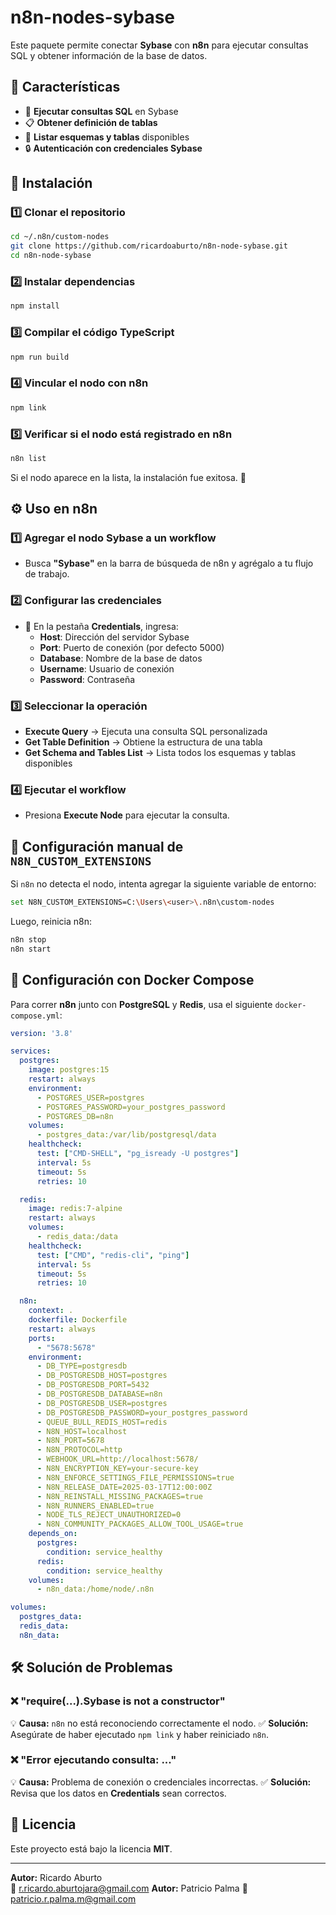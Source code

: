 # n8n-nodes-sybase

Este paquete permite conectar **Sybase** con **n8n** para ejecutar consultas SQL y obtener información de la base de datos. 

## 📌 Características
- 📡 **Ejecutar consultas SQL** en Sybase
- 📋 **Obtener definición de tablas**
- 📂 **Listar esquemas y tablas** disponibles
- 🔒 **Autenticación con credenciales Sybase**

## 🚀 Instalación

### 1️⃣ Clonar el repositorio
```bash
cd ~/.n8n/custom-nodes
git clone https://github.com/ricardoaburto/n8n-node-sybase.git
cd n8n-node-sybase
```

### 2️⃣ Instalar dependencias
```bash
npm install
```

### 3️⃣ Compilar el código TypeScript
```bash
npm run build
```

### 4️⃣ Vincular el nodo con n8n
```bash
npm link
```

### 5️⃣ Verificar si el nodo está registrado en n8n
```bash
n8n list
```
Si el nodo aparece en la lista, la instalación fue exitosa. 🎉

## ⚙️ Uso en n8n
### 1️⃣ Agregar el nodo **Sybase** a un workflow
- Busca **"Sybase"** en la barra de búsqueda de n8n y agrégalo a tu flujo de trabajo.

### 2️⃣ Configurar las credenciales
- 📌 En la pestaña **Credentials**, ingresa:
  - **Host**: Dirección del servidor Sybase
  - **Port**: Puerto de conexión (por defecto 5000)
  - **Database**: Nombre de la base de datos
  - **Username**: Usuario de conexión
  - **Password**: Contraseña

### 3️⃣ Seleccionar la operación
- **Execute Query** → Ejecuta una consulta SQL personalizada
- **Get Table Definition** → Obtiene la estructura de una tabla
- **Get Schema and Tables List** → Lista todos los esquemas y tablas disponibles

### 4️⃣ Ejecutar el workflow
- Presiona **Execute Node** para ejecutar la consulta.

## 📌 Configuración manual de `N8N_CUSTOM_EXTENSIONS`
Si `n8n` no detecta el nodo, intenta agregar la siguiente variable de entorno:

```bash
set N8N_CUSTOM_EXTENSIONS=C:\Users\<user>\.n8n\custom-nodes
```

Luego, reinicia n8n:
```bash
n8n stop
n8n start
```

## 🐳 Configuración con Docker Compose

Para correr **n8n** junto con **PostgreSQL** y **Redis**, usa el siguiente `docker-compose.yml`:

```yaml
version: '3.8'

services:
  postgres:
    image: postgres:15
    restart: always
    environment:
      - POSTGRES_USER=postgres
      - POSTGRES_PASSWORD=your_postgres_password
      - POSTGRES_DB=n8n
    volumes:
      - postgres_data:/var/lib/postgresql/data
    healthcheck:
      test: ["CMD-SHELL", "pg_isready -U postgres"]
      interval: 5s
      timeout: 5s
      retries: 10

  redis:
    image: redis:7-alpine
    restart: always
    volumes:
      - redis_data:/data
    healthcheck:
      test: ["CMD", "redis-cli", "ping"]
      interval: 5s
      timeout: 5s
      retries: 10

  n8n:
    context: .
    dockerfile: Dockerfile
    restart: always
    ports:
      - "5678:5678"
    environment:
      - DB_TYPE=postgresdb
      - DB_POSTGRESDB_HOST=postgres
      - DB_POSTGRESDB_PORT=5432
      - DB_POSTGRESDB_DATABASE=n8n
      - DB_POSTGRESDB_USER=postgres
      - DB_POSTGRESDB_PASSWORD=your_postgres_password
      - QUEUE_BULL_REDIS_HOST=redis
      - N8N_HOST=localhost
      - N8N_PORT=5678
      - N8N_PROTOCOL=http
      - WEBHOOK_URL=http://localhost:5678/
      - N8N_ENCRYPTION_KEY=your-secure-key
      - N8N_ENFORCE_SETTINGS_FILE_PERMISSIONS=true
      - N8N_RELEASE_DATE=2025-03-17T12:00:00Z
      - N8N_REINSTALL_MISSING_PACKAGES=true
      - N8N_RUNNERS_ENABLED=true
      - NODE_TLS_REJECT_UNAUTHORIZED=0
      - N8N_COMMUNITY_PACKAGES_ALLOW_TOOL_USAGE=true
    depends_on:
      postgres:
        condition: service_healthy
      redis:
        condition: service_healthy
    volumes:
      - n8n_data:/home/node/.n8n

volumes:
  postgres_data:
  redis_data:
  n8n_data:
```

## 🛠️ Solución de Problemas
### ❌ "require(...).Sybase is not a constructor"
💡 **Causa:** `n8n` no está reconociendo correctamente el nodo.
✅ **Solución:** Asegúrate de haber ejecutado `npm link` y haber reiniciado `n8n`.

### ❌ "Error ejecutando consulta: ..."
💡 **Causa:** Problema de conexión o credenciales incorrectas.
✅ **Solución:** Revisa que los datos en **Credentials** sean correctos.

## 📜 Licencia
Este proyecto está bajo la licencia **MIT**.

---
**Autor:** Ricardo Aburto  
📧 r.ricardo.aburtojara@gmail.com
**Autor:** Patricio Palma 
📧 patricio.r.palma.m@gmail.com

